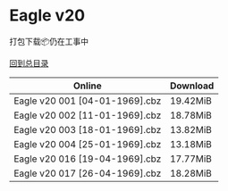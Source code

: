 # Eagle v20

打包下载📦仍在工事中

[回到总目录](/Catalogs.md)







Online | Download
--- | ---
Eagle v20 001 [04-01-1969].cbz | 19.42MiB
Eagle v20 002 [11-01-1969].cbz | 18.78MiB
Eagle v20 003 [18-01-1969].cbz | 13.82MiB
Eagle v20 004 [25-01-1969].cbz | 13.18MiB
Eagle v20 016 [19-04-1969].cbz | 17.77MiB
Eagle v20 017 [26-04-1969].cbz | 18.28MiB